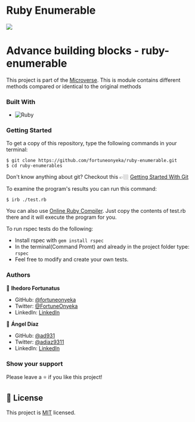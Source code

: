 # Ruby Enumerable

![](https://img.shields.io/badge/Microverse-blueviolet)

# Advance building blocks - ruby-enumerable

This project is part of the [Microverse](https://www.microverse.org/). This is module contains different methods compared or identical to the original methods 

### Built With

- ![Ruby](https://img.shields.io/badge/-Ruby-red)

### Getting Started

To get a copy of this repository, type the following commands in your terminal:

```
$ git clone https://github.com/fortuneonyeka/ruby-enumerable.git
$ cd ruby-enumerables
```
Don't know anything about git? Checkout this 👉🏼 [Getting Started With Git](https://towardsdatascience.com/getting-started-with-git-and-github-6fcd0f2d4ac6?gi=f8ce126417c7)

To examine the program's results you can run this command:

```
$ irb ./test.rb
```
You can also use [Online Ruby Compiler](https://www.tutorialspoint.com/execute_ruby_online.php). Just copy the contents of test.rb there and it will execute the program for you.

To run rspec tests do the following:

- Install rspec with `gem install rspec`
- In the terminal(Command Promt) and already in the project folder type: `rspec`
- Feel free to modify and create your own tests.

### Authors

👤 **Ihedoro Fortunatus**

- GitHub: [@fortuneonyeka](https://github.com/fortuneonyeka)
- Twitter: [@FortuneOnyeka](https://twitter.com/FortuneOnyeka)
- LinkedIn: [LinkedIn](https://www.linkedin.com/in/fortunatus-ihedoro-5a43711a3/)


👤 **Ángel Díaz**

- GitHub: [@ad931](https://github.com/ad9311)
- Twitter: [@adiaz9311](https://twitter.com/adiaz9311)
- LinkedIn: [LinkedIn](https://www.linkedin.com/in/ad9311/)


### Show your support

Please leave a ⭐️ if you like this project!

## 📝 License

This project is [MIT](./LICENSE) licensed.
